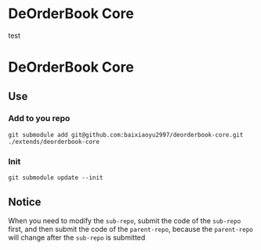 # DeOrderBook Core

test

# DeOrderBook Core

## Use

### Add to you repo

`git submodule add git@github.com:baixiaoyu2997/deorderbook-core.git ./extends/deorderbook-core`

### Init

`git submodule update --init`

## Notice

When you need to modify the `sub-repo`, submit the code of the `sub-repo` first, and then submit the code of the `parent-repo`, because the `parent-repo` will change after the `sub-repo` is submitted
